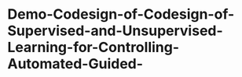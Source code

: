 # Demo-Codesign-of-Codesign-of-Supervised-and-Unsupervised-Learning-for-Controlling-Automated-Guided-